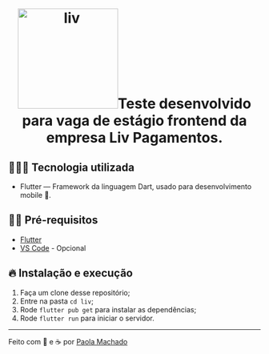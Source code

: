 <h1 align="center">
  <img src="https://i.ibb.co/fM1KnXg/liv.png" alt="liv" border="0" width="200px></a>
</h1>

<p align="center">Teste desenvolvido para vaga de estágio frontend da empresa Liv Pagamentos.</p>

## 👩🏼‍💻 Tecnologia utilizada

- Flutter — Framework da linguagem Dart, usado para desenvolvimento mobile 📱.

## ✋🏻 Pré-requisitos

- [Flutter](https://flutter.dev/docs/get-started/install)
- [VS Code](https://code.visualstudio.com/) - Opcional

## 🔥 Instalação e execução
1. Faça um clone desse repositório;
2. Entre na pasta `cd liv`;
3. Rode `flutter pub get` para instalar as dependências;
4. Rode `flutter run` para iniciar o servidor.

---

Feito com 💖 e ☕ por [Paola Machado](https://www.linkedin.com/in/lolawithl/)
